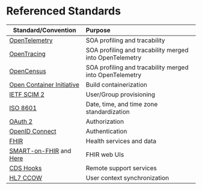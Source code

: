# Referenced Standards


| Standard/Convention	| Purpose                 |
| ----------			|:-----	|
| [OpenTelemetry](https://opentelemetry.io)	    | SOA profiling and tracability
| [OpenTracing](https://opentracing.io)			| SOA profiling and tracability merged into OpenTelemetry
| [OpenCensus](https://opencensus.io)			| SOA profiling and tracability merged into OpenTelemetry
| [Open Container Initiative](https://www.opencontainers.org)	| Build containerization
| [IETF SCIM 2](https://tools.ietf.org/html/rfc7644)				| User/Group provisioning
| [ISO 8601](https://www.iso.org/iso-8601-date-and-time-format.html)	| Date, time, and time zone standardization
| [OAuth 2](https://oauth.net/2/)	| Authorization
| [OpenID Connect](https://openid.net/connect/)	| Authentication
| [FHIR](http://www.fhir.org)	| Health services and data
| [SMART-on-FHIR](https://smarthealthit.org) and [Here](http://hl7.org/fhir/smart-app-launch/) | FHIR web UIs	|
| [CDS Hooks](https://cds-hooks.org)	| Remote support services
| [HL7 CCOW](http://www.hl7.org/implement/standards/product_brief.cfm?product_id=1)	| User context synchronization


